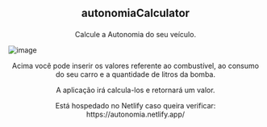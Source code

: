 ## <p align="center">autonomiaCalculator</p>
<p align="center">Calcule a Autonomia do seu veículo.</p>

![image](https://user-images.githubusercontent.com/51215549/110195161-1535db80-7e1b-11eb-8f5f-61b114cf0099.png)


<p align="center">Acima você pode inserir os valores referente ao combustível, ao consumo do seu carro e a quantidade de litros da bomba.</p>
<p align="center"> A aplicação irá calcula-los e retornará um valor.</p>

<p align="center">Está hospedado no Netlify caso queira verificar: https://autonomia.netlify.app/ </p>
